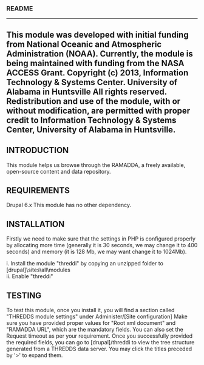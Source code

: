 ### README ###

---------------------
This module was developed with initial funding from National Oceanic and Atmospheric Administration (NOAA).  Currently, the module is being maintained with funding from the NASA ACCESS Grant.
Copyright (c) 2013, Information Technology & Systems Center.  University of Alabama in Huntsville
All rights reserved.
Redistribution and use of the module, with or without modification, are permitted with proper credit to Information Technology & Systems Center,  University of Alabama in Huntsville.
---------------------

INTRODUCTION
---------------------
This module helps us browse through the RAMADDA, a freely available, open-source content and data repository.


REQUIREMENTS
---------------------
Drupal 6.x 
This module has no other dependency.

INSTALLATION
---------------------
Firstly we need to make sure that the settings in PHP is configured properly by allocating more time (generally it is 30 seconds, we may change it to 400 seconds) and memory (it is 128 Mb, we may want change it to 1024Mb).

i. Install the module "threddi" by copying an unzipped folder to [drupal]\sites\all\modules\
ii. Enable "threddi"

TESTING
---------------------
To test this module, once you install it, you will find a section called "THREDDS module settings" under Administer/[Site configuration]
Make sure you have provided proper values for "Root xml document" and "RAMADDA URL", which are the mandatory fields. You can also set the Request timeout as per your requirement.
Once you successfully provided the required fields, you can go to [drupal]/threddi to view the tree structure generated from a THREDDS data server.
You may click the titles preceded by '>' to expand them.

